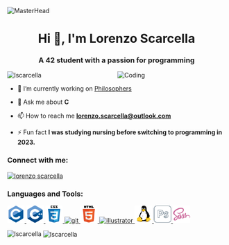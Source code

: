 ![MasterHead](https://w.wallhaven.cc/full/5d/wallhaven-5dpy89.jpg)
<h1 align="center">Hi 👋, I'm Lorenzo Scarcella</h1>
<h3 align="center">A 42 student with a passion for programming</h3>
<img align= "right" alt="Coding" width="250" src="https://hackernoon.com/images/f2px36fy.gif">

<p align="left"> <img src="https://komarev.com/ghpvc/?username=lscarcella&label=Profile%20views&color=0e75b6&style=flat" alt="lscarcella" /> </p>

- 🔭 I’m currently working on [Philosophers](https://github.com/Lscarcella/philosophers)

- 💬 Ask me about **C**

- 📫 How to reach me **lorenzo.scarcella@outlook.com**

- ⚡ Fun fact **I was studying nursing before switching to programming in 2023.**

<h3 align="left">Connect with me:</h3>
<p align="left">
<a href="https://linkedin.com/in/lorenzo scarcella" target="blank"><img align="center" src="https://raw.githubusercontent.com/rahuldkjain/github-profile-readme-generator/master/src/images/icons/Social/linked-in-alt.svg" alt="lorenzo scarcella" height="30" width="40" /></a>
</p>

<h3 align="left">Languages and Tools:</h3>
<p align="left"> <a href="https://www.cprogramming.com/" target="_blank" rel="noreferrer"> <img src="https://raw.githubusercontent.com/devicons/devicon/master/icons/c/c-original.svg" alt="c" width="40" height="40"/> </a> <a href="https://www.w3schools.com/cpp/" target="_blank" rel="noreferrer"> <img src="https://raw.githubusercontent.com/devicons/devicon/master/icons/cplusplus/cplusplus-original.svg" alt="cplusplus" width="40" height="40"/> </a> <a href="https://www.w3schools.com/css/" target="_blank" rel="noreferrer"> <img src="https://raw.githubusercontent.com/devicons/devicon/master/icons/css3/css3-original-wordmark.svg" alt="css3" width="40" height="40"/> </a> <a href="https://git-scm.com/" target="_blank" rel="noreferrer"> <img src="https://www.vectorlogo.zone/logos/git-scm/git-scm-icon.svg" alt="git" width="40" height="40"/> </a> <a href="https://www.w3.org/html/" target="_blank" rel="noreferrer"> <img src="https://raw.githubusercontent.com/devicons/devicon/master/icons/html5/html5-original-wordmark.svg" alt="html5" width="40" height="40"/> </a> <a href="https://www.adobe.com/in/products/illustrator.html" target="_blank" rel="noreferrer"> <img src="https://www.vectorlogo.zone/logos/adobe_illustrator/adobe_illustrator-icon.svg" alt="illustrator" width="40" height="40"/> </a> <a href="https://www.linux.org/" target="_blank" rel="noreferrer"> <img src="https://raw.githubusercontent.com/devicons/devicon/master/icons/linux/linux-original.svg" alt="linux" width="40" height="40"/> </a> <a href="https://www.photoshop.com/en" target="_blank" rel="noreferrer"> <img src="https://raw.githubusercontent.com/devicons/devicon/master/icons/photoshop/photoshop-line.svg" alt="photoshop" width="40" height="40"/> </a> <a href="https://sass-lang.com" target="_blank" rel="noreferrer"> <img src="https://raw.githubusercontent.com/devicons/devicon/master/icons/sass/sass-original.svg" alt="sass" width="40" height="40"/> </a> </p>

<p><img align="left" src="https://github-readme-stats.vercel.app/api/top-langs?username=lscarcella&show_icons=true&locale=en&layout=compact" alt="lscarcella" /></p>

<p>&nbsp;<img align="center" src="https://github-readme-stats.vercel.app/api?username=lscarcella&show_icons=true&locale=en" alt="lscarcella" /></p>
